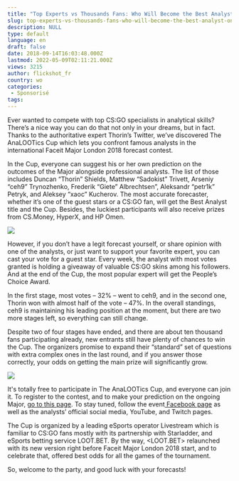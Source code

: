 ```yaml
---
title: "Top Experts vs Thousands Fans: Who Will Become the Best Analyst on Faceit Major London 2018?"
slug: top-experts-vs-thousands-fans-who-will-become-the-best-analyst-on-faceit-major-london-2018
description: NULL
type: default
language: en
draft: false
date: 2018-09-14T16:03:48.000Z
lastmod: 2022-05-09T02:11:21.000Z
views: 3215
author: flickshot_fr
country: wo
categories:
 - Sponsorisé
tags:
---
```

Ever wanted to compete with top CS:GO specialists in analytical skills? There’s a nice way you can do that not only in your dreams, but in fact. Thanks to the authoritative expert Thorin’s Twitter, we’ve discovered The AnaLOOTics Cup which lets you confront famous analysts in the international Faceit Major London 2018 forecast contest.

In the Cup, everyone can suggest his or her own prediction on the outcomes of the Major alongside professional analysts. The list of those includes Duncan “Thorin” Shields, Matthew “Sadokist” Trivett, Arseniy “ceh9” Trynozhenko, Frederik “Giete” Albrechtsen”, Aleksandr “petr1k” Petryk, and Aleksey “xaoc” Kucherov. The most accurate forecaster, whether it’s one of the guest stars or a CS:GO fan, will get the Best Analyst title and the Cup. Besides, the luckiest participants will also receive prizes from CS.Money, HyperX, and HP Omen.

![](https://flickshot-ue.s3.eu-west-2.amazonaws.com/flickshot/article/5b9bbfea4d5de/images/6hSVVrQe4K94LizygM7xb3saEZcviQ8LGgAIJ5YT.png)

However, if you don’t have a legit forecast yourself, or share opinion with one of the analysts, or just want to support your favorite expert, you can cast your vote for a guest star. Every week, the analyst with most votes granted is holding a giveaway of valuable CS:GO skins among his followers. And at the end of the Cup, the most popular expert will get the People’s Choice Award.

In the first stage, most votes – 32% – went to ceh9, and in the second one, Thorin won with almost half of the vote – 47%. In the overall standings, ceh9 is maintaining his leading position at the moment, but there are two more stages left, so everything can still change.

Despite two of four stages have ended, and there are about ten thousand fans participating already, new entrants still have plenty of chances to win the Cup. The organizers promise to expand their “standard” set of questions with extra complex ones in the last round, and if you answer those correctly, your odds on getting the main prize will significantly grow.

![](https://flickshot-ue.s3.eu-west-2.amazonaws.com/flickshot/article/5b9bbfea4d5de/images/wpfvociA3DHwX6sdZF4dMTrmTB1dloxRwfnOy46c.png)

It's totally free to participate in The AnaLOOTics Cup, and everyone can join it. To register to the contest, and to make your prediction on the ongoing Major, [go to this page](http://freeloot.bet/cup/en). To stay tuned, follow the event[ Facebook page](https://www.facebook.com/Analootics-CUP-531156567325135) as well as the analysts’ official social media, YouTube, and Twitch pages.

The Cup is organized by a leading eSports operator Livestream which is familiar to CS:GO fans mostly with its partnership with Starladder, and eSports betting service LOOT.BET. By the way, <LOOT.BET> relaunched with its new version right before Faceit Major London 2018 start, and to celebrate that, offered best odds for all the games of the tournament.

So, welcome to the party, and good luck with your forecasts!
